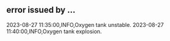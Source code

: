 ## error issued by ...
2023-08-27 11:35:00,INFO,Oxygen tank unstable.
2023-08-27 11:40:00,INFO,Oxygen tank explosion.

